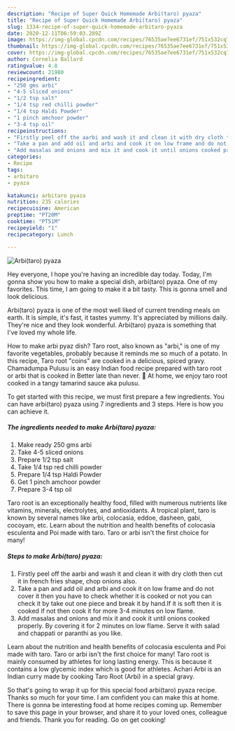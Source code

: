 ```yaml
---
description: "Recipe of Super Quick Homemade Arbi(taro) pyaza"
title: "Recipe of Super Quick Homemade Arbi(taro) pyaza"
slug: 1334-recipe-of-super-quick-homemade-arbitaro-pyaza
date: 2020-12-11T06:59:03.289Z
image: https://img-global.cpcdn.com/recipes/76535ae7ee6731ef/751x532cq70/arbitaro-pyaza-recipe-main-photo.jpg
thumbnail: https://img-global.cpcdn.com/recipes/76535ae7ee6731ef/751x532cq70/arbitaro-pyaza-recipe-main-photo.jpg
cover: https://img-global.cpcdn.com/recipes/76535ae7ee6731ef/751x532cq70/arbitaro-pyaza-recipe-main-photo.jpg
author: Cornelia Ballard
ratingvalue: 4.8
reviewcount: 21980
recipeingredient:
- "250 gms arbi"
- "4-5 sliced onions"
- "1/2 tsp salt"
- "1/4 tsp red chilli powder"
- "1/4 tsp Haldi Powder"
- "1 pinch amchoor powder"
- "3-4 tsp oil"
recipeinstructions:
- "Firstly peel off the aarbi and wash it and clean it with dry cloth then cut it in french fries shape, chop onions also."
- "Take a pan and add oil and arbi and cook it on low frame and do not cover it then you have to check whether it is cooked or not you can check it by take out one piece and break it by hand.If it is soft then it is cooked if not then cook it for more 3-4 minutes on low flame."
- "Add masalas and onions and mix it and cook it until onions cooked properly. By covering it for 2 minutes on low flame. Serve it with salad and chappati or paranthi as you like."
categories:
- Recipe
tags:
- arbitaro
- pyaza

katakunci: arbitaro pyaza 
nutrition: 235 calories
recipecuisine: American
preptime: "PT20M"
cooktime: "PT51M"
recipeyield: "1"
recipecategory: Lunch

---
```



![Arbi(taro) pyaza](https://img-global.cpcdn.com/recipes/76535ae7ee6731ef/751x532cq70/arbitaro-pyaza-recipe-main-photo.jpg)

Hey everyone, I hope you're having an incredible day today. Today, I'm gonna show you how to make a special dish, arbi(taro) pyaza. One of my favorites. This time, I am going to make it a bit tasty. This is gonna smell and look delicious.

Arbi(taro) pyaza is one of the most well liked of current trending meals on earth. It is simple, it's fast, it tastes yummy. It's appreciated by millions daily. They're nice and they look wonderful. Arbi(taro) pyaza is something that I've loved my whole life.

How to make arbi pyaz dish? Taro root, also known as &#34;arbi,&#34; is one of my favorite vegetables, probably because it reminds me so much of a potato. In this recipe, Taro root &#34;coins&#34; are cooked in a delicious, spiced gravy. Chamadumpa Pulusu is an easy Indian food recipe prepared with taro root or arbi that is cooked in Better late than never. 🙂 At home, we enjoy taro root cooked in a tangy tamarind sauce aka pulusu.


To get started with this recipe, we must first prepare a few ingredients. You can have arbi(taro) pyaza using 7 ingredients and 3 steps. Here is how you can achieve it.

<!--inarticleads1-->

##### The ingredients needed to make Arbi(taro) pyaza:

1. Make ready 250 gms arbi
1. Take 4-5 sliced onions
1. Prepare 1/2 tsp salt
1. Take 1/4 tsp red chilli powder
1. Prepare 1/4 tsp Haldi Powder
1. Get 1 pinch amchoor powder
1. Prepare 3-4 tsp oil


Taro root is an exceptionally healthy food, filled with numerous nutrients like vitamins, minerals, electrolytes, and antioxidants. A tropical plant, taro is known by several names like arbi, colocasia, eddoe, dasheen, gabi, cocoyam, etc. Learn about the nutrition and health benefits of colocasia esculenta and Poi made with taro. Taro or arbi isn&#39;t the first choice for many! 

<!--inarticleads2-->

##### Steps to make Arbi(taro) pyaza:

1. Firstly peel off the aarbi and wash it and clean it with dry cloth then cut it in french fries shape, chop onions also.
1. Take a pan and add oil and arbi and cook it on low frame and do not cover it then you have to check whether it is cooked or not you can check it by take out one piece and break it by hand.If it is soft then it is cooked if not then cook it for more 3-4 minutes on low flame.
1. Add masalas and onions and mix it and cook it until onions cooked properly. By covering it for 2 minutes on low flame. Serve it with salad and chappati or paranthi as you like.


Learn about the nutrition and health benefits of colocasia esculenta and Poi made with taro. Taro or arbi isn&#39;t the first choice for many! Taro root is mainly consumed by athletes for long lasting energy. This is because it contains a low glycemic index which is good for athletes. Achari Arbi is an Indian curry made by cooking Taro Root (Arbi) in a special gravy. 

So that's going to wrap it up for this special food arbi(taro) pyaza recipe. Thanks so much for your time. I am confident you can make this at home. There is gonna be interesting food at home recipes coming up. Remember to save this page in your browser, and share it to your loved ones, colleague and friends. Thank you for reading. Go on get cooking!
